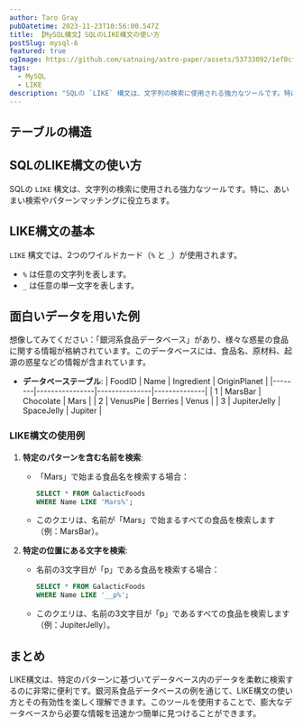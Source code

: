```yaml
---
author: Taro Gray
pubDatetime: 2023-11-23T10:56:00.547Z
title: 【MySQL構文】SQLのLIKE構文の使い方
postSlug: mysql-6
featured: true
ogImage: https://github.com/satnaing/astro-paper/assets/53733092/1ef0cf03-8137-4d67-ac81-84a032119e3a
tags:
  - MySQL
  - LIKE
description: "SQLの `LIKE` 構文は、文字列の検索に使用される強力なツールです。特に、あいまい検索やパターンマッチングに役立ちます。"
---
```


## テーブルの構造

## SQLのLIKE構文の使い方

SQLの `LIKE` 構文は、文字列の検索に使用される強力なツールです。特に、あいまい検索やパターンマッチングに役立ちます。

## LIKE構文の基本

`LIKE` 構文では、2つのワイルドカード（`%` と `_`）が使用されます。

- `%` は任意の文字列を表します。
- `_` は任意の単一文字を表します。

## 面白いデータを用いた例

想像してみてください：「銀河系食品データベース」があり、様々な惑星の食品に関する情報が格納されています。このデータベースには、食品名、原材料、起源の惑星などの情報が含まれています。

- **データベーステーブル**:
  | FoodID | Name | Ingredient | OriginPlanet |
  |--------|----------------|---------------|--------------|
  | 1 | MarsBar | Chocolate | Mars |
  | 2 | VenusPie | Berries | Venus |
  | 3 | JupiterJelly | SpaceJelly | Jupiter |

### LIKE構文の使用例

1. **特定のパターンを含む名前を検索**:

   - 「Mars」で始まる食品名を検索する場合：
     ```sql
     SELECT * FROM GalacticFoods
     WHERE Name LIKE 'Mars%';
     ```
   - このクエリは、名前が「Mars」で始まるすべての食品を検索します（例：MarsBar）。

2. **特定の位置にある文字を検索**:
   - 名前の3文字目が「p」である食品を検索する場合：
     ```sql
     SELECT * FROM GalacticFoods
     WHERE Name LIKE '__p%';
     ```
   - このクエリは、名前の3文字目が「p」であるすべての食品を検索します（例：JupiterJelly）。

## まとめ

LIKE構文は、特定のパターンに基づいてデータベース内のデータを柔軟に検索するのに非常に便利です。銀河系食品データベースの例を通じて、LIKE構文の使い方とその有効性を楽しく理解できます。このツールを使用することで、膨大なデータベースから必要な情報を迅速かつ簡単に見つけることができます。
